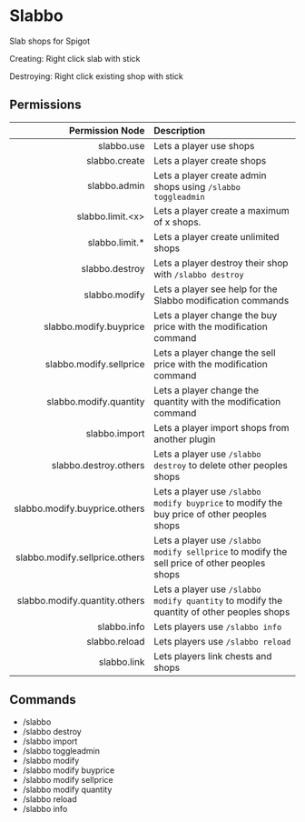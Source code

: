 # Slabbo
Slab shops for Spigot

Creating: Right click slab with stick

Destroying: Right click existing shop with stick

## Permissions

|                Permission Node | Description                                                                                  |
| ------------------------------:|:-------------------------------------------------------------------------------------------- |
|                     slabbo.use | Lets a player use shops                                                                      |
|                  slabbo.create | Lets a player create shops                                                                   |
|                   slabbo.admin | Lets a player create admin shops using `/slabbo toggleadmin`                                 |
|              slabbo.limit.\<x> | Lets a player create a maximum of x shops.                                                   |
|                slabbo.limit.\* | Lets a player create unlimited shops                                                         |
|                 slabbo.destroy | Lets a player destroy their shop with `/slabbo destroy`                                      |
|                  slabbo.modify | Lets a player see help for the Slabbo modification commands                                  |
|         slabbo.modify.buyprice | Lets a player change the buy price with the modification command                             |
|        slabbo.modify.sellprice | Lets a player change the sell price with the modification command                            |
|         slabbo.modify.quantity | Lets a player change the quantity with the modification command                              |
|                  slabbo.import | Lets a player import shops from another plugin                                               |
|          slabbo.destroy.others | Lets a player use `/slabbo destroy` to delete other peoples shops                            |
|  slabbo.modify.buyprice.others | Lets a player use `/slabbo modify buyprice` to modify the buy price of other peoples shops   |
| slabbo.modify.sellprice.others | Lets a player use `/slabbo modify sellprice` to modify the sell price of other peoples shops |
|  slabbo.modify.quantity.others | Lets a player use `/slabbo modify quantity` to modify the quantity of other peoples shops    |
|                    slabbo.info | Lets players use `/slabbo info`                                                              |
|                  slabbo.reload | Lets players use `/slabbo reload`                                                            |
|                    slabbo.link | Lets players link chests and shops                                                           |


## Commands

- /slabbo
- /slabbo destroy
- /slabbo import
- /slabbo toggleadmin
- /slabbo modify
- /slabbo modify buyprice
- /slabbo modify sellprice
- /slabbo modify quantity
- /slabbo reload
- /slabbo info
